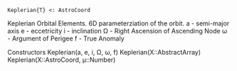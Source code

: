 ```
Keplerian{T} <: AstroCoord
```

Keplerian Orbital Elements. 6D parameterziation of the orbit. a - semi-major axis e - eccetricity  i - inclination  Ω - Right Ascension of Ascending Node  ω - Argument of Perigee f - True Anomaly

Constructors Keplerian(a, e, i, Ω, ω, f) Keplerian(X::AbstractArray) Keplerian(X::AstroCoord, μ::Number)

